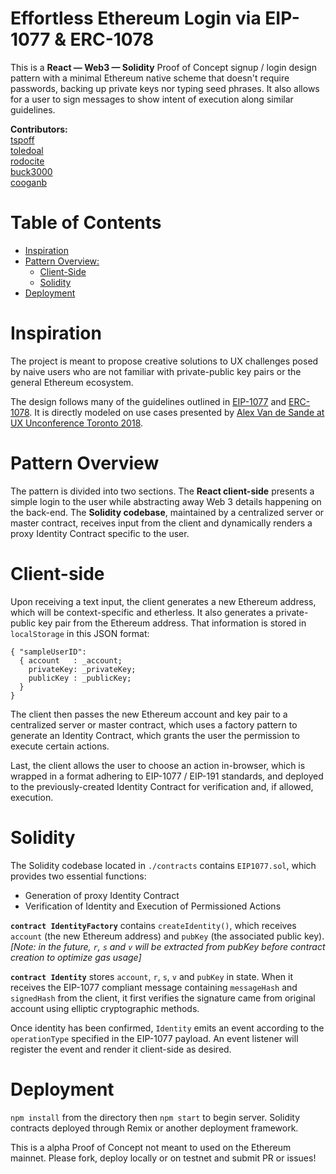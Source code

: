 Effortless Ethereum Login via EIP-1077 & ERC-1078
================= 

This is a __React — Web3 — Solidity__ Proof of Concept signup / login design pattern with a minimal Ethereum native scheme that doesn't require passwords, backing up private keys nor typing seed phrases. It also allows for a user to sign messages to show intent of execution along similar guidelines.

__Contributors:__  
[tspoff](https://github.com/tspoff)  
[toledoal](https://github.com/toledoal)  
[rodocite](https://github.com/rodocite)  
[buck3000](https://github.com/buck3000)  
[cooganb](https://github.com/cooganb)  

Table of Contents
================= 
  * [Inspiration](#inspiration)  
  * [Pattern Overview:](#pattern-overview)  
      * [Client-Side](#client-side)  
      * [Solidity](#solidity)  
  * [Deployment](#deployment)  
  
  
 
Inspiration  
=====
The project is meant to propose creative solutions to UX challenges posed by naive users who are not familiar with private-public key pairs or the general Ethereum ecosystem.
  
The design follows many of the guidelines outlined in [EIP-1077](https://github.com/ethereum/EIPs/pull/1077) and [ERC-1078](https://github.com/ethereum/EIPs/pull/1078). It is directly modeled on use cases presented by [Alex Van de Sande at UX Unconference Toronto 2018](https://www.youtube.com/watch?v=qF2lhJzngto&feature=youtu.be).
  

Pattern Overview  
=====
The pattern is divided into two sections. The __React client-side__ presents a simple login  to the user while abstracting away Web 3 details happening on the back-end. The __Solidity codebase__, maintained by a centralized server or master contract, receives input from the client and dynamically renders a proxy Identity Contract specific to the user.
  

Client-side  
=====
Upon receiving a text input, the client generates a new Ethereum address, which will be context-specific and etherless. It also generates a private-public key pair from the Ethereum address. That information is stored in `localStorage` in this JSON format:
  
```
{ "sampleUserID":
  { account   : _account;
    privateKey: _privateKey;
    publicKey : _publicKey;
  }
}
```
  
  
The client then passes the new Ethereum account and key pair to a centralized server or master contract, which uses a factory pattern to generate an Identity Contract, which grants the user the permission to execute certain actions.
  
Last, the client allows the user to choose an action in-browser, which is wrapped in a format adhering to EIP-1077 / EIP-191 standards, and deployed to the previously-created Identity Contract for verification and, if allowed, execution.
  

Solidity  
=====
The Solidity codebase located in `./contracts` contains `EIP1077.sol`, which provides two essential functions:
  
* Generation of proxy Identity Contract
* Verification of Identity and Execution of Permissioned Actions
  
__`contract IdentityFactory`__ contains `createIdentity()`, which receives `account` (the new Ethereum address) and `pubKey` (the associated public key). *[Note: in the future, `r`, `s` and `v` will be extracted from pubKey before contract creation to optimize gas usage]* 
  
__`contract Identity`__ stores `account`, `r`, `s`, `v` and `pubKey` in state. When it receives the EIP-1077 compliant message containing `messageHash` and `signedHash` from the client, it first verifies the signature came from original account using elliptic cryptographic methods.
  
Once identity has been confirmed, `Identity` emits an event according to the `operationType` specified in the EIP-1077 payload. An event listener will register the event and render it client-side as desired.
  
  
Deployment  
=====

`npm install` from the directory then `npm start` to begin server. Solidity contracts deployed through Remix or another deployment framework.


This is a alpha Proof of Concept not meant to used on the Ethereum mainnet. Please fork, deploy locally or on testnet and submit PR or issues!
